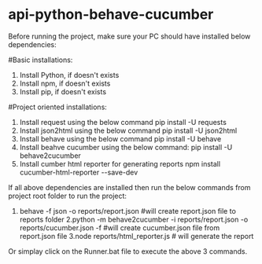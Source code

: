 # api-python-behave-cucumber

Before running the project, make sure your PC should have installed below dependencies:

#Basic installations:
1. Install Python, if doesn't exists
2. Install npm, if doesn't exists
3. Install pip, if doesn't exists


#Project oriented installations:
1. Install request using the below command
pip install -U requests
2. Install json2html using the below command
pip install -U json2html
3. Install behave using the below command
pip install -U behave
4. Install beahve cucumber using the below command:
pip install -U behave2cucumber
5. Install cumber html reporter for generating reports
npm install cucumber-html-reporter --save-dev

If all above dependencies are installed then run the below commands from project root folder to run the project:

1. behave -f json -o reports/report.json #will create report.json file to reports folder
2.python -m behave2cucumber -i reports/report.json -o reports/cucumber.json -f #will create cucumber.json file from report.json file
3.node reports/html_reporter.js # will generate the report


Or simplay click on the Runner.bat file to execute the above 3 commands.
